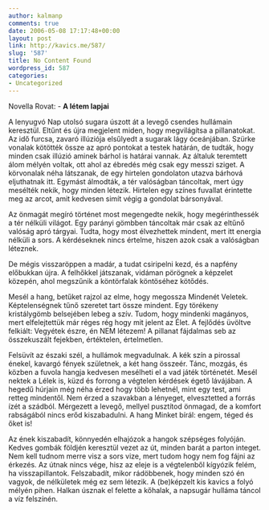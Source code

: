```yaml
---
author: kalmanp
comments: true
date: 2006-05-08 17:17:48+00:00
layout: post
link: http://kavics.me/587/
slug: '587'
title: No Content Found
wordpress_id: 587
categories:
- Uncategorized
---
```


Novella Rovat: - **A létem lapjai**




A lenyugvó Nap utolsó sugara úszott át a levegő csendes hullámain keresztül. Eltűnt és újra megjelent miden, hogy megvilágítsa a pillanatokat. Az idő furcsa, zavaró illúziója elsűlyedt a sugarak lágy óceánjában. Szürke vonalak kötötték össze az apró pontokat a testek határán, de tudták, hogy minden csak illúzió aminek bárhol is határai vannak. Az általuk teremtett álom mélyén voltak, ott ahol az ébredés még csak egy messzi sziget. A körvonalak néha látszanak, de egy hirtelen gondolaton utazva bárhová eljuthatnak itt. Egymást álmodták, a tér valóságban táncoltak, mert úgy mesélték nekik, hogy minden létezik. Hirtelen egy színes fuvallat érintette meg az arcot, amit kedvesen simít végig a gondolat bársonyával.




Az önmagát megíró történet most megengedte nekik, hogy megérinthessék a tér nélküli világot. Egy parányi gömbben táncoltak már csak az eltűnő valóság apró tárgyai. Tudta, hogy most élvezhettek mindent, mert itt energia nélküli a sors. A kérdéseknek nincs értelme, hiszen azok csak a valóságban léteznek.




De mégis visszaröppen a madár, a tudat csiripelni kezd, és a napfény előbukkan újra. A felhőkkel játszanak, vidáman pörögnek a képzelet közepén, ahol megszűnik a köntörfalak köntöséhez kötődés.




Mesél a hang, betűket rajzol az elme, hogy megossza Mindenét Veletek. Képtelenségnek tűnő szeretet tart össze mindent. Egy törékeny kristálygömb belsejében lebeg a szív. Tudom, hogy mindenki magányos, mert elfelejtettük már réges rég hogy mit jelent az Élet. A fejlődés üvöltve felkiált: Vegyétek észre, én NEM létezem! A pillanat fájdalmas seb az összekuszált fejekben, értéktelen, értelmetlen.




Felsüvít az északi szél, a hullámok megvadulnak. A kék szín a pirossal énekel, kavargó fények születnek, a két hang összeér. Tánc, mozgás, és közben a fuvola hangja kedvesen mesélheti el a vad játék történetét. Mesél nektek a Lélek is, küzd és forrong a végtelen kérdések égető lávájában. A hegedű húrjain még néha érzed hogy több lehetnél, mint egy test, ami retteg mindentől. Nem érzed a szavakban a lényeget, elvesztetted a forrás ízét a szádból. Mérgezett a levegő, mellyel pusztítod önmagad, de a komfort rabságából nincs erőd kiszabadulni. A hang Minket bírál: engem, téged és őket is!




Az ének kiszabadít, könnyedén elhajózok a hangok szépséges folyóján. Kedves gombák földjén keresztül vezet az út, minden barát a parton integet. Nem kell tudnom merre visz a sors vize, mert tudom hogy nem fog fájni az érkezés. Az útnak nincs vége, hisz az eleje is a végtelenből kígyózik felém, ha visszapillantok. Felszabadít, mikor rádöbbenek, hogy minden szó én vagyok, de nélkületek még ez sem létezik. A (be)képzelt kis kavics a folyó mélyén pihen. Halkan úsznak el felette a kőhalak, a napsugár hulláma táncol a víz felszínén.
